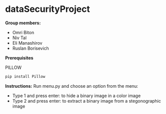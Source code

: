 # dataSecurityProject

**Group members:**

* Omri Biton
* Niv Tal
* Eli Manashirov
* Ruslan Borisevich

**Prerequisites**

PILLOW
```bash
pip install Pillow
```

**Instructions:**
Run menu.py and choose an option from the menu:
* Type 1 and press enter: to hide a binary image in a color image
* Type 2 and press enter: to extract a binary image from a stegonographic image
